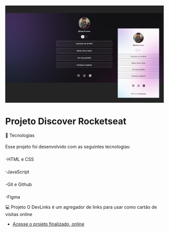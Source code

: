 
<p align="center">
  <img alt="License" src="https://github.com/GabrielVesal/Projeto_Discover-Rocketseat/blob/5d28d46b80a7b0f4eb8f853181ed8f8d194cdd2f/previewl.jpg.jpg">
</p>

# Projeto Discover Rocketseat

🚀 Tecnologias
####
Esse projeto foi desenvolvido com as seguintes tecnologias:
###
-HTML e CSS
###
-JavaScript
###
-Git e Github
###
-Figma

💻 Projeto
O DevLinks é um agregador de links para usar como cartão de visitas online
- [Acesse o projeto finalizado, online](https://GabrielVesal.github/devlinks)
 
